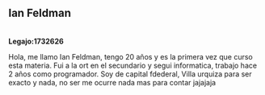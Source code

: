 
<h2>Ian Feldman</h2><br>
<strong>Legajo:1732626</strong><br>
<p>Hola, me llamo Ian Feldman, tengo 20 años y es la primera vez que curso esta materia.
Fui a la ort en el secundario y segui informatica, trabajo hace 2 años como programador.
Soy de capital fdederal, Villa urquiza para ser exacto y nada, no ser me ocurre nada mas para contar jajajaja</p>
